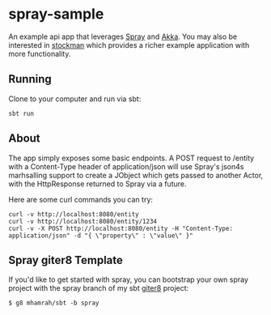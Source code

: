 # spray-sample #

An example api app that leverages [Spray](spray.io) and [Akka](akka.io). You may also be interested
in [stockman](https://github.com/mhamrah/stockman) which provides a richer example application with more functionality.

## Running
Clone to your computer and run via sbt:

```
sbt run
```

## About
The app simply exposes some basic endpoints.  A POST request to /entity with a Content-Type header of application/json will use Spray's json4s marhsalling support to create a JObject which gets passed to another Actor, with the HttpResponse returned to Spray via a future.

Here are some curl commands you can try:

```
curl -v http://localhost:8080/entity
curl -v http://localhost:8080/entity/1234
curl -v -X POST http://localhost:8080/entity -H "Content-Type: application/json" -d "{ \"property\" : \"value\" }"
```

## Spray giter8 Template

If you'd like to get started with spray, you can bootstrap your own spray project with the spray branch of my sbt [giter8](https://github.com/n8han/giter8) project:

```
$ g8 mhamrah/sbt -b spray
```
